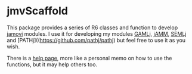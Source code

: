 # jmvScaffold


This package provides a series of R6 classes and function to develop [jamovi](https://www.jamovi.org/) modules. 
I use it for developing my modules [GAMLj](https://github.com/gamlj/gamlj), [jAMM](https://github.com/jamm/jamm), [SEMLj](https://github.com/semlj/semlj) and [PATHj]((https://github.com/pathj/pathj) but feel free to use it as you wish.

There is a [help page](), more like a personal memo on how to use the functions, but it may help others too.